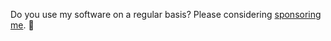 Do you use my software on a regular basis? Please considering [sponsoring me](https://github.com/sponsors/marlonrichert). 💝
